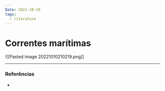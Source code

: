 ```yaml
---
Date: 2022-10-10
tags:
  - literature
---
```

# Correntes marítimas
![[Pasted image 20221010210219.png]]

---
### Referências
- 